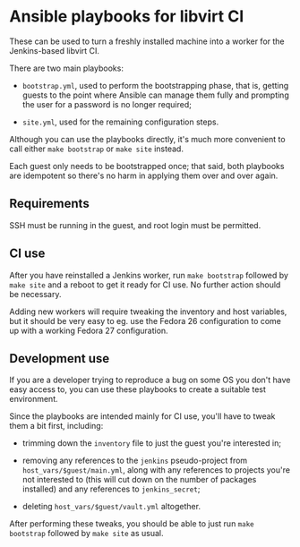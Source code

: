 Ansible playbooks for libvirt CI
================================

These can be used to turn a freshly installed machine into a worker for
the Jenkins-based libvirt CI.

There are two main playbooks:

* `bootstrap.yml`, used to perform the bootstrapping phase, that is, getting
  guests to the point where Ansible can manage them fully and prompting the
  user for a password is no longer required;

* `site.yml`, used for the remaining configuration steps.

Although you can use the playbooks directly, it's much more convenient to
call either `make bootstrap` or `make site` instead.

Each guest only needs to be bootstrapped once; that said, both playbooks are
idempotent so there's no harm in applying them over and over again.


Requirements
------------

SSH must be running in the guest, and root login must be permitted.


CI use
------

After you have reinstalled a Jenkins worker, run `make bootstrap` followed
by `make site` and a reboot to get it ready for CI use. No further action
should be necessary.

Adding new workers will require tweaking the inventory and host variables,
but it should be very easy to eg. use the Fedora 26 configuration to come
up with a working Fedora 27 configuration.


Development use
---------------

If you are a developer trying to reproduce a bug on some OS you don't have
easy access to, you can use these playbooks to create a suitable test
environment.

Since the playbooks are intended mainly for CI use, you'll have to tweak them
a bit first, including:

* trimming down the `inventory` file to just the guest you're interested in;

* removing any references to the `jenkins` pseudo-project from
  `host_vars/$guest/main.yml`, along with any references to projects you're
  not interested to (this will cut down on the number of packages installed)
  and any references to `jenkins_secret`;

* deleting `host_vars/$guest/vault.yml` altogether.

After performing these tweaks, you should be able to just run `make bootstrap`
followed by `make site` as usual.
